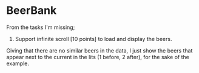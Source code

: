 # BeerBank

From the tasks I'm missing;   
1. Support infinite scroll [10 points] to load and display the beers.

Giving that there are no similar beers in the data, I just show the beers that appear next to the current in the lits (1 before, 2 after), for the sake of the example.

